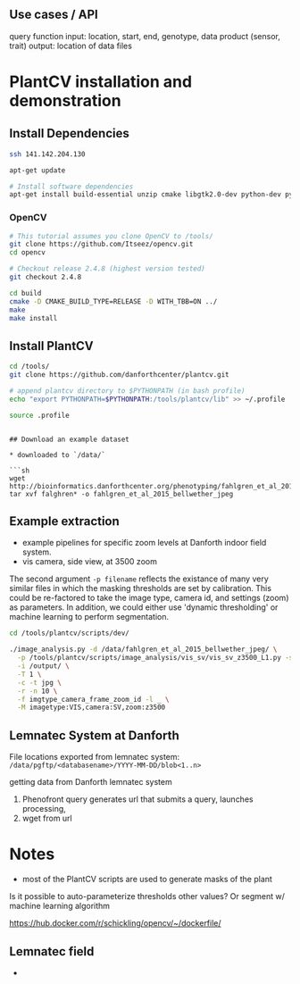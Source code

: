 

## Use cases / API

query function 
 input: location, start, end, genotype, data product (sensor, trait)
 output: location of data files

# PlantCV installation and demonstration

## Install Dependencies

```sh
ssh 141.142.204.130

apt-get update

# Install software dependencies
apt-get install build-essential unzip cmake libgtk2.0-dev python-dev python-numpy python-gtk2 python-matplotlib libavcodec-dev libavformat-dev libswscale-dev libdc1394-22 libjpeg-dev libpng-dev libjasper-dev libtiff-dev libtbb-dev sqlite3
```

### OpenCV

```sh
# This tutorial assumes you clone OpenCV to /tools/
git clone https://github.com/Itseez/opencv.git
cd opencv

# Checkout release 2.4.8 (highest version tested)
git checkout 2.4.8

cd build
cmake -D CMAKE_BUILD_TYPE=RELEASE -D WITH_TBB=ON ../
make
make install
```


## Install PlantCV

```sh
cd /tools/
git clone https://github.com/danforthcenter/plantcv.git

# append plantcv directory to $PYTHONPATH (in bash profile) 
echo "export PYTHONPATH=$PYTHONPATH:/tools/plantcv/lib" >> ~/.profile

source .profile

```

```

## Download an example dataset

* downloaded to `/data/`
 
```sh
wget http://bioinformatics.danforthcenter.org/phenotyping/fahlgren_et_al_2015_bellwether_jpeg.tar.gz
tar xvf falghren* -o fahlgren_et_al_2015_bellwether_jpeg
```


## Example extraction

* example pipelines for specific zoom levels at Danforth indoor field system.
* vis camera, side view, at 3500 zoom

The second argument `-p filename` reflects the existance of many very similar files in which the masking thresholds are set by calibration. This could be re-factored to take the image type, camera id, and settings (zoom) as parameters. In addition, we could either use 'dynamic thresholding' or machine learning to perform segmentation.

```sh
cd /tools/plantcv/scripts/dev/

./image_analysis.py -d /data/fahlgren_et_al_2015_bellwether_jpeg/ \
  -p /tools/plantcv/scripts/image_analysis/vis_sv/vis_sv_z3500_L1.py -s /output/testrun.sqlite \
  -i /output/ \
  -T 1 \
  -c -t jpg \
  -r -n 10 \
  -f imgtype_camera_frame_zoom_id -l _ \
  -M imagetype:VIS,camera:SV,zoom:z3500

```


## Lemnatec System at Danforth

File locations exported from lemnatec system: `/data/pgftp/<databasename>/YYYY-MM-DD/blob<1..n>`

getting data from Danforth lemnatec system

1. Phenofront query generates url that submits a query, launches processing,  
2. wget from url


# Notes

* most of the PlantCV scripts are used to generate masks of the plant

Is it possible to auto-parameterize thresholds other values? 
Or segment w/ machine learning algorithm 

 
https://hub.docker.com/r/schickling/opencv/~/dockerfile/

## Lemnatec field

  * 


